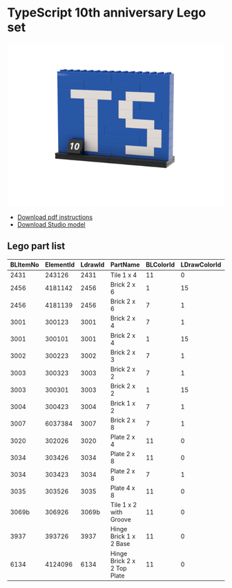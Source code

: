 # TypeScript 10th anniversary Lego set

![Lego model](TypeScript-10Year.png)

* [Download pdf instructions](TypeScript-Lego.pdf)
* [Download Studio model](TypeScript-10Year.io)

## Lego part list

|BLItemNo|ElementId|LdrawId|PartName                   |BLColorId|LDrawColorId|ColorName|ColorCategory|Qty|Weight|
|--------|---------|-------|---------------------------|---------|------------|---------|-------------|---|------|
|2431    |243126   |2431   |Tile 1 x 4                 |11       |0           |Black    |Solid Colors |7  |0.54  |
|2456    |4181142  |2456   |Brick 2 x 6                |1        |15          |White    |Solid Colors |1  |3.74  |
|2456    |4181139  |2456   |Brick 2 x 6                |7        |1           |Blue     |Solid Colors |2  |3.74  |
|3001    |300123   |3001   |Brick 2 x 4                |7        |1           |Blue     |Solid Colors |12 |2.32  |
|3001    |300101   |3001   |Brick 2 x 4                |1        |15          |White    |Solid Colors |3  |2.32  |
|3002    |300223   |3002   |Brick 2 x 3                |7        |1           |Blue     |Solid Colors |2  |1.92  |
|3003    |300323   |3003   |Brick 2 x 2                |7        |1           |Blue     |Solid Colors |5  |1.35  |
|3003    |300301   |3003   |Brick 2 x 2                |1        |15          |White    |Solid Colors |10 |1.35  |
|3004    |300423   |3004   |Brick 1 x 2                |7        |1           |Blue     |Solid Colors |6  |0.8   |
|3007    |6037384  |3007   |Brick 2 x 8                |7        |1           |Blue     |Solid Colors |3  |4.75  |
|3020    |302026   |3020   |Plate 2 x 4                |11       |0           |Black    |Solid Colors |2  |1.2   |
|3034    |303426   |3034   |Plate 2 x 8                |11       |0           |Black    |Solid Colors |1  |2.27  |
|3034    |303423   |3034   |Plate 2 x 8                |7        |1           |Blue     |Solid Colors |2  |2.27  |
|3035    |303526   |3035   |Plate 4 x 8                |11       |0           |Black    |Solid Colors |2  |4.7   |
|3069b   |306926   |3069b  |Tile 1 x 2 with Groove     |11       |0           |Black    |Solid Colors |1  |0.26  |
|3937    |393726   |3937   |Hinge Brick 1 x 2 Base     |11       |0           |Black    |Solid Colors |1  |0.48  |
|6134    |4124096  |6134   |Hinge Brick 2 x 2 Top Plate|11       |0           |Black    |Solid Colors |1  |0.47  |
